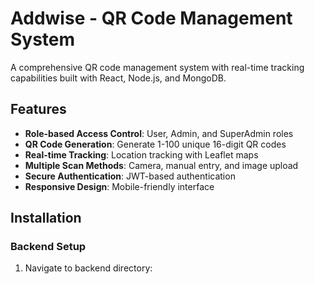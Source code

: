 # Addwise - QR Code Management System

A comprehensive QR code management system with real-time tracking capabilities built with React, Node.js, and MongoDB.

## Features

- **Role-based Access Control**: User, Admin, and SuperAdmin roles
- **QR Code Generation**: Generate 1-100 unique 16-digit QR codes
- **Real-time Tracking**: Location tracking with Leaflet maps
- **Multiple Scan Methods**: Camera, manual entry, and image upload
- **Secure Authentication**: JWT-based authentication
- **Responsive Design**: Mobile-friendly interface

## Installation

### Backend Setup

1. Navigate to backend directory:
